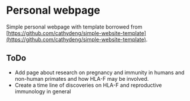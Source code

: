 # Personal webpage

Simple personal webpage with template borrowed from [https://github.com/cathydeng/simple-website-template](https://github.com/cathydeng/simple-website-template).

## ToDo

* Add page about research on pregnancy and immunity in humans and non-human primates and how HLA-F may be involved.
* Create a time line of discoveries on HLA-F and reproductive immunology in general
